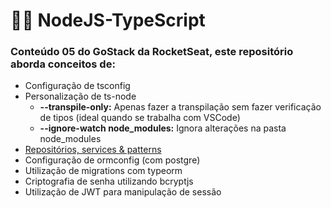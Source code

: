 # 🧛‍♂️ NodeJS-TypeScript

### Conteúdo 05 do GoStack da RocketSeat, este repositório aborda conceitos de:

*   Configuração de tsconfig
*   Personalização de ts-node
    *   **--transpile-only:** Apenas fazer a transpilação sem fazer verificação de tipos (ideal quando se trabalha com VSCode)
    *   **--ignore-watch node_modules:** Ignora alterações na pasta node_modules
*   [Repositórios, services & patterns](https://www.notion.so/Repository-service-e-patterns-82419cceb11c4c4fbbc055ade7fb1ac5)
*   Configuração de ormconfig (com postgre)
*   Utilização de migrations com typeorm
*   Criptografia de senha utilizando bcryptjs
*   Utilização de JWT para manipulação de sessão
